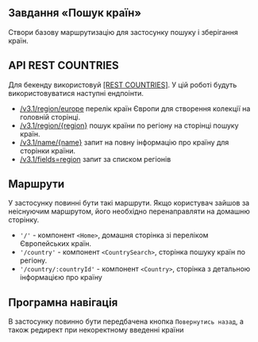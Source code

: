 ## Завдання «Пошук країн»

Створи базову маршрутизацію для застосунку пошуку і зберігання країн.

## API REST COUNTRIES

Для бекенду використовуй [[REST COUNTRIES]](https://restcountries.com/). У цій
роботі будуть використовуватися наступні ендпоінти.

- [/v3.1/region/europe](https://restcountries.com/v3.1/subregion/europe) перелік
  країн Європи для створення колекції на головній сторінці.
- [/v3.1/region/{region}](https://restcountries.com/#api-endpoints-v3-region)
  пошук країни по регіону на сторінці пошуку країн.
- [/v3.1/name/{name}](https://restcountries.com/#api-endpoints-v3-name) запит на
  повну інформацію про країну для сторінки країни.
- [/v3.1/fields=region](https://restcountries.com/v3.1/independent?status=true&fields=region) 
запит за списком регіонів

## Маршрути

У застосунку повинні бути такі маршрути. Якщо користувач зайшов за неіснуючим
маршрутом, його необхідно перенаправляти на домашню сторінку.

- `'/'` - компонент `<Home>`, домашня сторінка зі переліком Європейських країн.
- `'/country'` - компонент `<CountrySearch>`, сторінка пошуку країн по регіону.
- `'/country/:countryId'` - компонент `<Country>`, сторінка з детальною
  інформацією про країну

## Програмна навігація

В застосунку повинно бути передбачена кнопка `Повернутись назад`, а також
редирект при некоректному введенні країни
